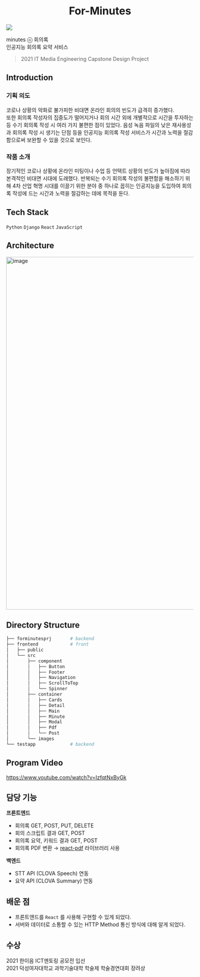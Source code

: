 <h1 align='center'> For-Minutes</h1>

<img src="https://user-images.githubusercontent.com/43867711/161374231-0bb7b99c-e2b6-4556-a808-2c4c9968a7e5.png" />

minutes ⓝ 회의록  
인공지능 회의록 요약 서비스

> 2021 IT Media Engineering Capstone Design Project

## Introduction

### 기획 의도

코로나 상황의 악화로 불가피한 비대면 온라인 회의의 빈도가 급격히 증가했다.   
또한 회의록 작성자의 집중도가 떨어지거나 회의 시간 외에 개별적으로 시간을 투자하는 등 수기 회의록 작성 시 여러 가지 불편한 점이 있었다. 음성 녹음 파일의 낮은 재사용성과 회의록 작성 시 생기는 단점 등을 인공지능 회의록 작성 서비스가 시간과 노력을 절감함으로써 보완할 수 있을 것으로 보인다. 

### 작품 소개

장기적인 코로나 상황에 온라인 미팅이나 수업 등 언택트 상황의 빈도가 높아짐에 따라 본격적인 비대면 시대에 도래했다. 반복되는 수기 회의록 작성의 불편함을 해소하기 위해 4차 산업 혁명 시대를 이끌기 위한 분야 중 하나로 꼽히는 인공지능을 도입하여 회의록 작성에 드는 시간과 노력을 절감하는 데에 목적을 둔다.

## Tech Stack

`Python` `Django` `React` `JavaScript`

## Architecture

<img width="945" alt="image" src="https://github.com/ttaerrim/for-minutes/assets/43867711/fa7fb974-dd43-4f05-bee4-475985d647a6">


## Directory Structure

```bash
├── forminutesprj       # backend
├── frontend            # front
│   ├── public
│   └── src
│       ├── component
│       │   ├── Button
│       │   ├── Footer
│       │   ├── Navigation
│       │   ├── ScrollToTop
│       │   └── Spinner
│       ├── container
│       │   ├── Cards
│       │   ├── Detail
│       │   ├── Main
│       │   ├── Minute
│       │   ├── Modal
│       │   ├── Pdf
│       │   └── Post
│       └── images
└── testapp             # backend
```

## Program Video

https://www.youtube.com/watch?v=IzfqtNxByGk

## 담당 기능

**프론트엔드**

- 회의록 GET, POST, PUT, DELETE
- 회의 스크립트 결과 GET, POST
- 회의록 요약, 키워드 결과 GET, POST
- 회의록 PDF 변환 → [react-pdf](https://react-pdf.org/) 라이브러리 사용

**백엔드**

- STT API (CLOVA Speech) 연동
- 요약 API (CLOVA Summary) 연동

## 배운 점

- 프론트엔드를 `React` 를 사용해 구현할 수 있게 되었다.
- 서버와 데이터로 소통할 수 있는 HTTP Method 통신 방식에 대해 알게 되었다.

## 수상

2021 한이음 ICT멘토링 공모전 입선  
2021 덕성여자대학교 과학기술대학 학술제 학술경연대회 장려상
